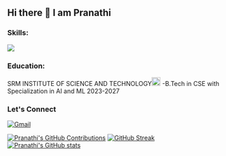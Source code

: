 ## Hi there 👋  I am Pranathi
<h3 align="left">Skills:</h3>
<img src="https://skillicons.dev/icons?i=html,css,js,c,cpp,linux,java,mysql," />

<h3 align="left">Education:</h3>
SRM INSTITUTE OF SCIENCE AND TECHNOLOGY<img src="https://scet.berkeley.edu/wp-content/uploads/8.-SRM-Logo-300x300.png" width="20" />  -B.Tech in CSE with Specialization in AI and ML 2023-2027 
<h3 align="left">Let's Connect</h3>

[![Gmail](https://img.shields.io/badge/Gmail-D14836?style=for-the-badge&logo=gmail&logoColor=white)](mailto:pranathivenati@gmail.com)

                  
[![Pranathi's GitHub Contributions](https://github-readme-stats.vercel.app/api/top-langs/?username=Pranathivenati595&layout=compact&theme=dark&cache_seconds=1800)](https://github.com/anuraghazra/github-readme-stats)
[![GitHub Streak](https://github-readme-streak-stats.herokuapp.com/?user=Pranathivenati595&theme=dark&cache_seconds=1800)](https://git.io/streak-stats)
[![Pranathi's GitHub stats](https://github-readme-stats.vercel.app/api?username=Pranathivenati595&count_private=true&show_icons=true&theme=dark&cache_seconds=1800)](https://github.com/anuraghazra/github-readme-stats)

<!--
**Pranathivenati595/Pranathivenati595** is a ✨ _special_ ✨ repository because its `README.md` (this file) appears on your GitHub profile.

Here are some ideas to get you started:

- 🔭 I’m currently working on ...
- 🌱 I’m currently learning ...
- 👯 I’m looking to collaborate on ...
- 🤔 I’m looking for help with ...
- 💬 Ask me about ...
- 📫 How to reach me: ...
- 😄 Pronouns: ...
- ⚡ Fun fact: ...
-->
